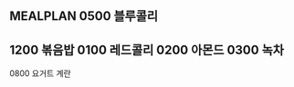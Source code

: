 MEALPLAN
0500 블루콜리
------------------------------
1200 볶음밥
0100 레드콜리
0200 아몬드
0300 녹차
------------------------------
0800 요거트 계란
